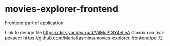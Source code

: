 # movies-explorer-frontend

Frontend part of application

Link to design file https://disk.yandex.ru/d/VilMcPf3Y4eLeA
Ссылка на пул-реквест https://github.com/MariaKasmina/movies-explorer-frontend/pull/2
